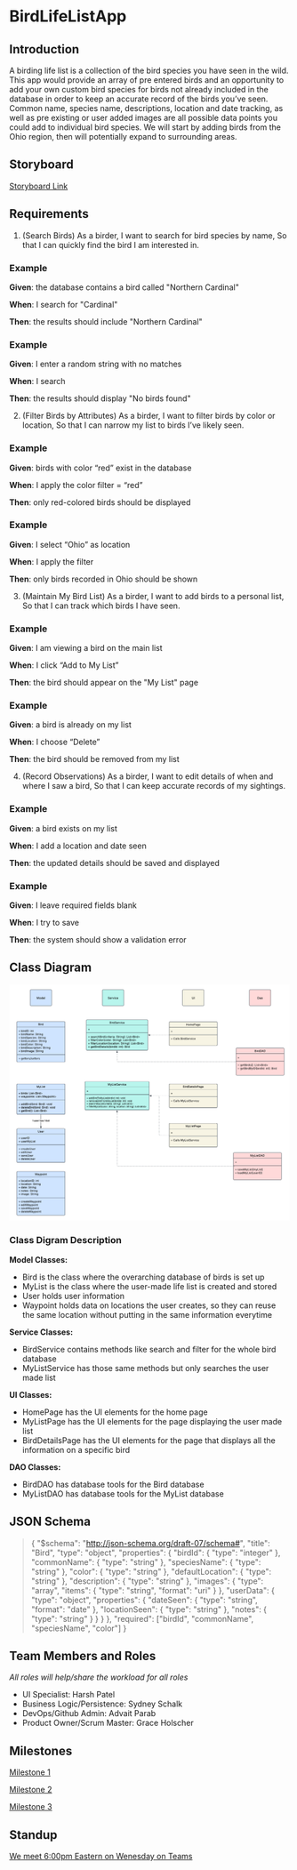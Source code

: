 # BirdLifeListApp

## Introduction

A birding life list is a collection of the bird species you have seen in the wild. This app would provide an array of pre entered birds and an opportunity to add your own custom bird species for birds not already included in the database in order to keep an accurate record of the birds you’ve seen. Common name, species name, descriptions, location and date tracking, as well as pre existing or user added images are all possible data points you could add to individual bird species. We will start by adding birds from the Ohio region, then will potentially expand to surrounding areas.

## Storyboard

[Storyboard Link](https://github.com/advaitparab/BirdLifeListApp/blob/main/Winged%20Waypoints%20(2).pdf)

## Requirements

1) (Search Birds) As a birder, I want to search for bird species by name, So that I can quickly find the bird I am interested in.

### Example

**Given**: the database contains a bird called "Northern Cardinal"

**When**: I search for "Cardinal"

**Then**: the results should include "Northern Cardinal"

### Example

**Given**: I enter a random string with no matches

**When**: I search

**Then**: the results should display "No birds found"

2) (Filter Birds by Attributes) As a birder, I want to filter birds by color or location, So that I can narrow my list to birds I’ve likely seen.

### Example

**Given**: birds with color “red” exist in the database

**When**: I apply the color filter = “red”

**Then**: only red-colored birds should be displayed

### Example

**Given**: I select “Ohio” as location

**When**: I apply the filter

**Then**: only birds recorded in Ohio should be shown

3) (Maintain My Bird List) As a birder, I want to add birds to a personal list, So that I can track which birds I have seen.

### Example
   
**Given**: I am viewing a bird on the main list

**When**: I click “Add to My List”

**Then**: the bird should appear on the "My List" page

### Example

**Given**: a bird is already on my list

**When**: I choose “Delete”

**Then**: the bird should be removed from my list

4) (Record Observations) As a birder, I want to edit details of when and where I saw a bird, So that I can keep accurate records of my sightings.

### Example

**Given**: a bird exists on my list

**When**: I add a location and date seen

**Then**: the updated details should be saved and displayed

### Example

**Given**: I leave required fields blank

**When**: I try to save

**Then**: the system should show a validation error

## Class Diagram 

![MyWingedWaypointsClassDiagram](https://github.com/advaitparab/BirdLifeListApp/blob/main/Class%20Diagram%20-%20Winged%20Waypoints.png)

### Class Digram Description

**Model Classes:**
- Bird is the class where the overarching database of birds is set up
- MyList is the class where the user-made life list is created and stored
- User holds user information
- Waypoint holds data on locations the user creates, so they can reuse the same location without putting in the same information everytime

**Service Classes:**
- BirdService contains methods like search and filter for the whole bird database
- MyListService has those same methods but only searches the user made list

**UI Classes:**
- HomePage has the UI elements for the home page
- MyListPage has the UI elements for the page displaying the user made list
- BirdDetailsPage has the UI elements for the page that displays all the information on a specific bird

**DAO Classes:**
- BirdDAO has database tools for the Bird database
- MyListDAO has database tools for the MyList database

## JSON Schema
> {
>   "$schema": "http://json-schema.org/draft-07/schema#",
>   "title": "Bird",
>   "type": "object",
>   "properties": {
>     "birdId": { "type": "integer" },
>     "commonName": { "type": "string" },
>     "speciesName": { "type": "string" },
>     "color": { "type": "string" },
>     "defaultLocation": { "type": "string" },
>     "description": { "type": "string" },
>     "images": {
>       "type": "array",
>       "items": { "type": "string", "format": "uri" }
>     },
>     "userData": {
>       "type": "object",
>       "properties": {
>         "dateSeen": { "type": "string", "format": "date" },
>        "locationSeen": { "type": "string" },
>         "notes": { "type": "string" }
>       }
>     }
>   },
>   "required": ["birdId", "commonName", "speciesName", "color"]
> }

## Team Members and Roles
*All roles will help/share the workload for all roles*
- UI Specialist: Harsh Patel
- Business Logic/Persistence: Sydney Schalk
- DevOps/Github Admin: Advait Parab
- Product Owner/Scrum Master: Grace Holscher

## Milestones

[Milestone 1](https://github.com/advaitparab/BirdLifeListApp/milestone/1)

[Milestone 2](https://github.com/advaitparab/BirdLifeListApp/milestone/2)

[Milestone 3](https://github.com/advaitparab/BirdLifeListApp/milestone/3)

## Standup

[We meet 6:00pm Eastern on Wenesday on Teams](https://teams.microsoft.com/l/meetup-join/19%3ameeting_NTA3YzdhOGYtZWFmMS00ZTAyLWFiODMtZTEzZTEzMDcxMDU1%40thread.v2/0?context=%7b%22Tid%22%3a%22f5222e6c-5fc6-48eb-8f03-73db18203b63%22%2c%22Oid%22%3a%226e65e3a8-fa49-4627-86d6-1467671124b9%22%7d)
